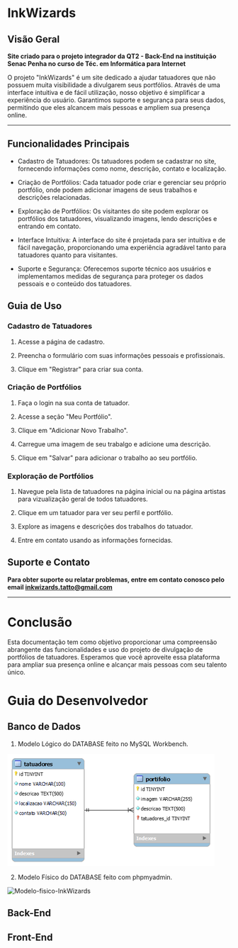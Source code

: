 # InkWizards

## Visão Geral

**Site criado para o projeto integrador da QT2 - Back-End na instituição Senac Penha no curso de Téc. em Informática para Internet**

O projeto "InkWizards" é um site dedicado a ajudar tatuadores que não possuem muita visibilidade a divulgarem seus portfólios. Através de uma interface intuitiva e de fácil utilização, nosso objetivo é simplificar a experiência do usuário. Garantimos suporte e segurança para seus dados, permitindo que eles alcancem mais pessoas e ampliem sua presença online.

---

## Funcionalidades Principais

- Cadastro de Tatuadores:
Os tatuadores podem se cadastrar no site, fornecendo informações como nome, descrição, contato e localização.

- Criação de Portfólios:
Cada tatuador pode criar e gerenciar seu próprio portfólio, onde podem adicionar imagens de seus trabalhos e descrições relacionadas.

- Exploração de Portfólios:
Os visitantes do site podem explorar os portfólios dos tatuadores, visualizando imagens, lendo descrições e entrando em contato.

- Interface Intuitiva:
A interface do site é projetada para ser intuitiva e de fácil navegação, proporcionando uma experiência agradável tanto para tatuadores quanto para visitantes.

- Suporte e Segurança: 
Oferecemos suporte técnico aos usuários e implementamos medidas de segurança para proteger os dados pessoais e o conteúdo dos tatuadores.

## Guia de Uso

### Cadastro de Tatuadores

1. Acesse a página de cadastro.

2. Preencha o formulário com suas informações pessoais e profissionais.

3. Clique em "Registrar" para criar sua conta.

### Criação de Portfólios

1. Faça o login na sua conta de tatuador.

2. Acesse a seção "Meu Portfólio".

3. Clique em "Adicionar Novo Trabalho".

4. Carregue uma imagem de seu trabalgo e adicione uma descrição.

5. Clique em "Salvar" para adicionar o trabalho ao seu portfólio.

### Exploração de Portfólios

1. Navegue pela lista de tatuadores na página inicial ou na página artistas para vizualização geral de todos tatuadores.

2. Clique em um tatuador para ver seu perfil e portfólio.

3. Explore as imagens e descrições dos trabalhos do tatuador.

4. Entre em contato usando as informações fornecidas.

## Suporte e Contato
**Para obter suporte ou relatar problemas, entre em contato conosco pelo email inkwizards.tatto@gmail.com**


---
# Conclusão
Esta documentação tem como objetivo proporcionar uma compreensão abrangente das funcionalidades e uso do projeto de divulgação de portfólios de tatuadores. Esperamos que você aproveite essa plataforma para ampliar sua presença online e alcançar mais pessoas com seu talento único.

# Guia do Desenvolvedor

## Banco de Dados
1. Modelo Lógico do DATABASE feito no MySQL Workbench.

![Modelo-logico-InkWizards](./database/Workbench/tatuadores.png)

2. Modelo Físico do DATABASE feito com phpmyadmin.

![Modelo-fisico-InkWizards]()

## Back-End



## Front-End

